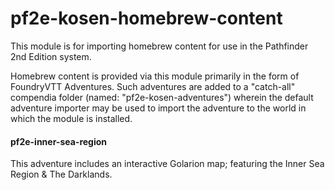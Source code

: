 # pf2e-kosen-homebrew-content

This module is for importing homebrew content for use in the Pathfinder 2nd Edition system.

Homebrew content is provided via this module primarily in the form of FoundryVTT Adventures. Such adventures are added to a "catch-all" compendia folder (named: "pf2e-kosen-adventures") wherein the default adventure importer may be used to import the adventure to the world in which the module is installed.

#### pf2e-inner-sea-region
This adventure includes an interactive Golarion map; featuring the Inner Sea Region & The Darklands.
